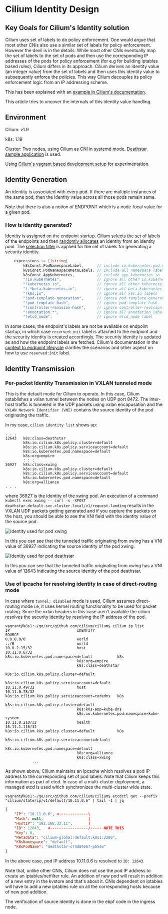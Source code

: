 # Cilium Identity Design

## Key Goals for Cilium's Identity solution
Cilium uses set of labels to do policy enforcement. One would argue that most
other CNIs also use a similar set of labels for policy enforcement. However the
devil is in the details. While most other CNIs eventually map the set of labels
to the set of pods and then use the corresponding IP addresses of the pods for
policy enforcement (for e.g for building iptables based rules), Cilium differs
in its approach. Cilium derives an identity value (an integer value) from the
set of labels and then uses this identity value to subsequently enforce the
policies. This way Cilium decouples its policy enforcement logic from an IP
addressing scheme.

This has been explained with an [example in Cilium's
documentation](https://docs.cilium.io/en/v1.9/concepts/security/identity/).

This article tries to uncover the internals of this identity value handling.

## Environment
Cilium: v1.9

k8s: 1.19

Cluster: Two nodes, using Cilium as CNI in systemd mode. [Deathstar sample
application](https://docs.cilium.io/en/v1.9/gettingstarted/http/) is used.

Using [Cilium's vagrant based development
setup](https://docs.cilium.io/en/v1.9/contributing/development/dev_setup/) for
experimentation.

## Identity Generation
An identity is associated with every pod. If there are multiple instances of
the same pod, then the identity value across all those pods remain same.

Note that there is also a notion of ENDPOINT which is a node-local value for a
given pod.

### How is identity generated?
Identity is assigned on the endpoint startup. Cilium [selects the set](https://github.com/cilium/cilium/blob/b7228c8b9b5897300ba5db754fe85b57bee61576/pkg/labels/oplabels.go#L83) of labels of the endpoints and then [randomly allocates](https://github.com/cilium/cilium/blob/c0b68419e6d82db63292f77aa120de22eeaa729f/pkg/identity/cache/allocator.go#L302) an identity from an identity pool. The [selection filter](https://github.com/cilium/cilium/blob/2d34336206d51e1f6b782bf63f16e9d4368aec80/pkg/labelsfilter/filter.go#L163) is applied for the set of labels for generating a security identity.
```go
	expressions := []string{
		k8sConst.PodNamespaceLabel,      // include io.kubernetes.pod.namespace
		k8sConst.PodNamespaceMetaLabels, // include all namespace labels
		k8sConst.AppKubernetes,          // include app.kubernetes.io
		"!io.kubernetes",                // ignore all other io.kubernetes labels
		"!kubernetes.io",                // ignore all other kubernetes.io labels
		"!.*beta.kubernetes.io",         // ignore all beta.kubernetes.io labels
		"!k8s.io",                       // ignore all k8s.io labels
		"!pod-template-generation",      // ignore pod-template-generation
		"!pod-template-hash",            // ignore pod-template-hash
		"!controller-revision-hash",     // ignore controller-revision-hash
		"!annotation.*",                 // ignore all annotation labels
		"!etcd_node",                    // ignore etcd_node label
```

In some cases, the endpoint's labels are not be available on endpoint startup,
in which case `reserved:init` label is attached to the endpoint and the
security identity is created accordingly. The security identity is updated as
and how the endpoint labels are fetched. Cilium's documentation in the [context
to endpoint
lifecycle](https://docs.cilium.io/en/v1.9/policy/lifecycle/#init-identity)
clarifies the scenarios and other aspect on how to use `reserved:init` label.

## Identity Transmission

### Per-packet Identity Transmission in VXLAN tunneled mode
This is the default mode for Cilium to operate. In this case, Cilium
establishes a vxlan tunnel between the nodes on UDP port 8472. The inter-host
traffic is tunneled in the UDP packets using vxlan encapusation and the `VXLAN
Network Identifier (VNI)` contains the source identity of the pod originating
the traffic.

In my case, `cilium identity list` shows up:

```
. . .
12643   k8s:class=deathstar
        k8s:io.cilium.k8s.policy.cluster=default
        k8s:io.cilium.k8s.policy.serviceaccount=default
        k8s:io.kubernetes.pod.namespace=default
        k8s:org=empire
        : : :
36927   k8s:class=xwing
        k8s:io.cilium.k8s.policy.cluster=default
        k8s:io.cilium.k8s.policy.serviceaccount=default
        k8s:io.kubernetes.pod.namespace=default
        k8s:org=alliance
. . .
```

where 36927 is the identity of the xwing pod. An execution of a command
`kubectl exec xwing -- curl -s -XPOST
deathstar.default.svc.cluster.local/v1/request-landing` results in the VXLAN
UDP packets getting generated and if you capture the packets on the host, you
should be able to see the VNI field with the identity value of the source pod.

![Identity used for pod xwing](../res/imgs/vxlan-network-identifier-with-identity.png)

In this you can see that the tunneled traffic originating from xwing has a VNI
value of 36927 indicating the source identity of the pod xwing.

![Identity used for pod deathstar](../res/imgs/vxlan-network-identifier-with-identity-rsp.png)

In this you can see that the tunneled traffic originating from xwing has a VNI
value of 12643 indicating the source identity of the pod deathstar.

### Use of ipcache for resolving identity in case of direct-routing mode
In case where `tunnel: disabled` mode is used, Cilium assumes direct-routing
mode i.e, it uses kernel routing functionality to be used for packet routing.
Since the vxlan headers in this case aren't available the cilium resolves the
security identity by resolving the IP address of the pod.

```
vagrant@k8s1:~/go/src/github.com/cilium/cilium$ cilium ip list
IP                              IDENTITY                                          SOURCE
0.0.0.0/0                       world                                             
::/0                            world                                             
10.0.2.15/32                    host                                              
10.11.0.6/32                    k8s:io.kubernetes.pod.namespace=default           k8s
                                k8s:org=empire                                    
                                k8s:class=deathstar                               
                                k8s:io.cilium.k8s.policy.cluster=default          
                                k8s:io.cilium.k8s.policy.serviceaccount=default   
10.11.0.49/32                   host                                              
10.11.0.78/32                   k8s:io.cilium.k8s.policy.serviceaccount=coredns   k8s
                                k8s:io.cilium.k8s.policy.cluster=default          
                                k8s:k8s-app=kube-dns                              
                                k8s:io.kubernetes.pod.namespace=kube-system       
10.11.0.210/32                  health                                            
10.11.1.116/32                  k8s:io.cilium.k8s.policy.cluster=default          k8s
                                k8s:io.cilium.k8s.policy.serviceaccount=default   
                                k8s:io.kubernetes.pod.namespace=default           
                                k8s:org=alliance                                  
                                k8s:class=xwing                                   
            ...
```

As shown above, Cilium maintains an ipcache which resolves a pod IP address to
the corresponding set of pod labels. Note that Cilium keeps this information as
part of etcd. In case of a multi-cluster deployment, a managed etcd is used
which synchronizes the multi-cluster wide state.

```
vagrant@k8s1:~/go/src/github.com/cilium/cilium$ etcdctl get --prefix "cilium/state/ip/v1/default/10.11.0.6" | tail -1 | jq 
```
```json
{
    "IP": "10.11.0.6", <-------------\
    "Mask": null,                    |
    "HostIP": "192.168.33.11",       |
    "ID": 12643,   <-----------------/----- NOTE THIS
    "Key": 0,
    "Metadata": "cilium-global:default:k8s1:3280",
    "K8sNamespace": "default",
    "K8sPodName": "deathstar-c74d84667-pb54w"
}
```

In the above case, pod IP address 10.11.0.6 is resolved to `ID: 12643`.

Note that, unlike other CNIs, Cilium does not use the pod IP address to create
an iptables/netfilter rule. An addition of new pod will result in addition of a
new entry in the kvstore and that's about it. CNIs dependent on iptables will
have to add a new iptables rule on all the corresponding hosts because of new
pod addition.

The verification of source identity is done in the ebpf code in the ingress
node.

